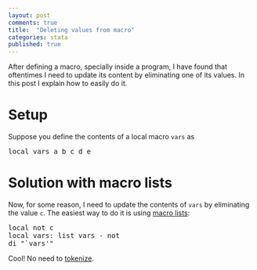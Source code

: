 ```yaml
---
layout: post
comments: true
title:  "Deleting values from macro"
categories: stata
published: true
---
```


After defining a macro, specially inside a program, I have found that oftentimes I need to update its content by eliminating one of its values. In this post I explain how to easily do it.

# Setup

Suppose you define the contents of a local macro `vars` as

<pre class="sh_stata">
local vars a b c d e
</pre>

# Solution with macro lists

Now, for some reason, I need to update the contents of `vars` by eliminating the value `c`. The easiest way to do it is using [macro lists](http://www.stata.com/manuals13/pmacrolists.pdf):

<pre class="sh_stata">
local not c
local vars: list vars - not
di "`vars'"
</pre>

Cool! No need to [tokenize](http://www.stata.com/manuals13/ptokenize.pdf).
